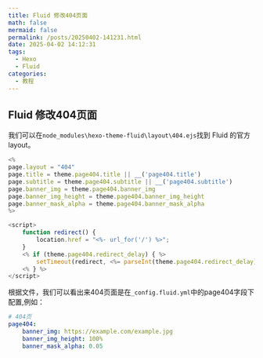 ```yaml
---
title: Fluid 修改404页面
math: false
mermaid: false
permalink: /posts/20250402-141231.html
date: 2025-04-02 14:12:31
tags:
  - Hexo
  - Fluid
categories:
  - 教程 
---
```

## Fluid 修改404页面
我们可以在`node_modules\hexo-theme-fluid\layout\404.ejs`找到 Fluid 的官方layout。  

<!-- more -->

```js
<%
page.layout = "404"
page.title = theme.page404.title || __('page404.title')
page.subtitle = theme.page404.subtitle || __('page404.subtitle')
page.banner_img = theme.page404.banner_img
page.banner_img_height = theme.page404.banner_img_height
page.banner_mask_alpha = theme.page404.banner_mask_alpha
%>

<script>
	function redirect() {
		location.href = "<%- url_for('/') %>";
	}
	<% if (theme.page404.redirect_delay) { %>
		setTimeout(redirect, <%= parseInt(theme.page404.redirect_delay) %>)
	<% } %>
</script>
```

根据文件，我们可以看出来404页面是在`_config.fluid.yml`中的page404字段下配置,例如：  
```yml
# 404页
page404:
	banner_img: https://example.com/example.jpg
	banner_img_height: 100%
	banner_mask_alpha: 0.05
```